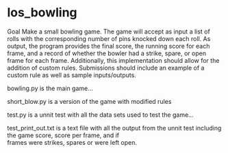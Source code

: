 # los_bowling

Goal
Make a small bowling game.
The game will accept as input a list of rolls with the corresponding number of pins knocked down each roll.  As output, the program provides the final score, the running score for each frame, and a record of whether the bowler had a strike, spare, or open frame for each frame.  Additionally, this implementation should allow for the addition of custom rules.  Submissions should include an example of a custom rule as well as sample inputs/outputs.  


   
   bowling.py is the main game...
   
   short_blow.py is a version of the game with modified rules
 
   test.py is a unnit test with all the data sets used to test the game...
 
   test_print_out.txt is a text file with all the output from the unnit test including the game score, score per frame, and if       
      frames were strikes, spares or were left open.
